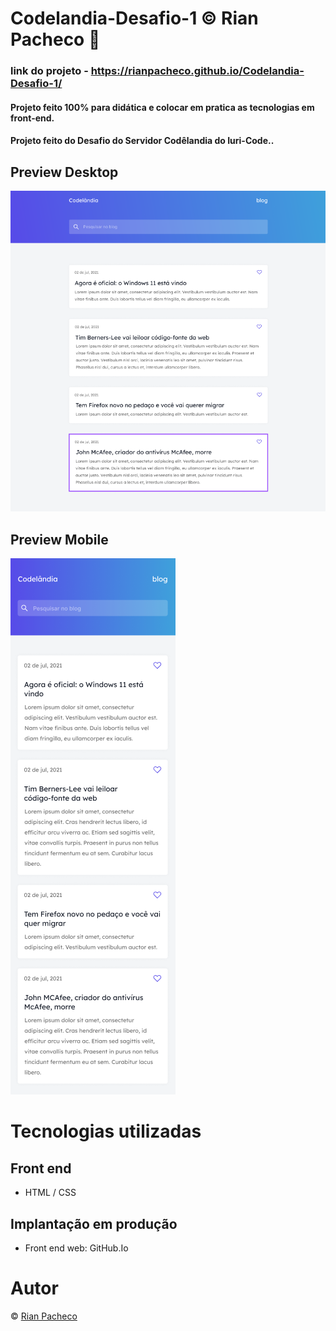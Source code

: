 # Codelandia-Desafio-1 &copy; Rian Pacheco 🚀

### link do projeto - https://rianpacheco.github.io/Codelandia-Desafio-1/

#### Projeto feito 100% para didática e colocar em pratica as tecnologias em front-end.

#### Projeto feito do Desafio do Servidor Codêlandia do Iuri-Code..

## Preview Desktop

<img src="images/Design-Desktop.PNG">

## Preview Mobile 

<img src="images/Design-Moblie.PNG">

# Tecnologias utilizadas

## Front end
- HTML / CSS 

## Implantação em produção
- Front end web: GitHub.Io

# Autor

&copy; <a href="https://www.linkedin.com/in/rian-pacheco/"> Rian Pacheco</a>
